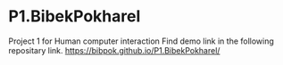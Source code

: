 # P1.BibekPokharel
Project 1 for Human computer interaction 
Find demo link in the following repositary link.
https://bibpok.github.io/P1.BibekPokharel/
